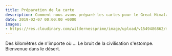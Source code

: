 ```yaml
---
title: Préparation de la carte
description: Comment nous avons préparé les cartes pour le Great Himalaya Trail.
date: 2019-02-07 00:00:00 +0000
images:
- https://res.cloudinary.com/wildernessprime/image/upload/v1549486862/media/nepal.jpg
---
```

Des kilomètres de n'importe où ... Le bruit de la civilisation s'estompe. Bienvenue dans le désert.